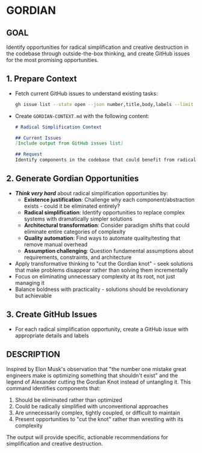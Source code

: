 # GORDIAN

## GOAL
Identify opportunities for radical simplification and creative destruction in the codebase through outside-the-box thinking, and create GitHub issues for the most promising opportunities.

## 1. Prepare Context
- Fetch current GitHub issues to understand existing tasks:
  ```bash
  gh issue list --state open --json number,title,body,labels --limit 100
  ```
- Create `GORDIAN-CONTEXT.md` with the following content:
  ```markdown
  # Radical Simplification Context

  ## Current Issues
  [Include output from GitHub issues list]

  ## Request
  Identify components in the codebase that could benefit from radical simplification or creative destruction.
  ```

## 2. Generate Gordian Opportunities
- ***Think very hard*** about radical simplification opportunities by:
  - **Existence justification**: Challenge why each component/abstraction exists - could it be eliminated entirely?
  - **Radical simplification**: Identify opportunities to replace complex systems with dramatically simpler solutions
  - **Architectural transformation**: Consider paradigm shifts that could eliminate entire categories of complexity
  - **Quality automation**: Find ways to automate quality/testing that remove manual overhead
  - **Assumption challenging**: Question fundamental assumptions about requirements, constraints, and architecture
- Apply transformative thinking to "cut the Gordian knot" - seek solutions that make problems disappear rather than solving them incrementally
- Focus on eliminating unnecessary complexity at its root, not just managing it
- Balance boldness with practicality - solutions should be revolutionary but achievable

## 3. Create GitHub Issues
- For each radical simplification opportunity, create a GitHub issue with appropriate details and labels

## DESCRIPTION
Inspired by Elon Musk's observation that "the number one mistake great engineers make is optimizing something that shouldn't exist" and the legend of Alexander cutting the Gordian Knot instead of untangling it. This command identifies components that:

1. Should be eliminated rather than optimized
2. Could be radically simplified with unconventional approaches
3. Are unnecessarily complex, tightly coupled, or difficult to maintain
4. Present opportunities to "cut the knot" rather than wrestling with its complexity

The output will provide specific, actionable recommendations for simplification and creative destruction.
